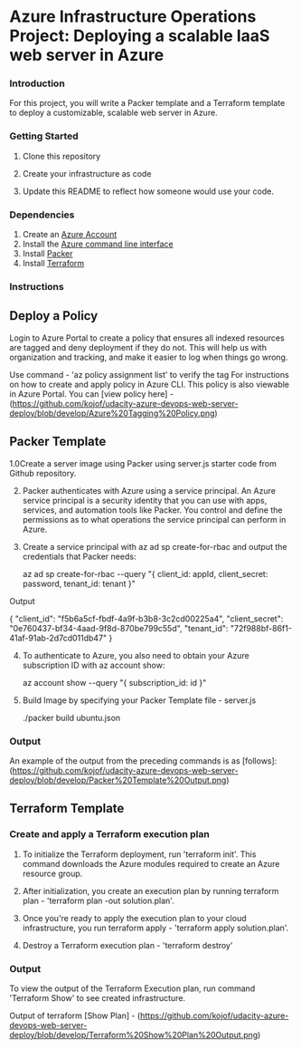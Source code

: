 # Azure Infrastructure Operations Project: Deploying a scalable IaaS web server in Azure

### Introduction
For this project, you will write a Packer template and a Terraform template to deploy a customizable, scalable web server in Azure.

### Getting Started
1. Clone this repository

2. Create your infrastructure as code

3. Update this README to reflect how someone would use your code.

### Dependencies
1. Create an [Azure Account](https://portal.azure.com) 
2. Install the [Azure command line interface](https://docs.microsoft.com/en-us/cli/azure/install-azure-cli?view=azure-cli-latest)
3. Install [Packer](https://www.packer.io/downloads)
4. Install [Terraform](https://www.terraform.io/downloads.html)

### Instructions
## Deploy a Policy
Login to Azure Portal to create a policy that ensures all indexed resources are tagged and deny deployment if they do not. This will help us with organization and tracking, and make it easier to log when things go wrong.

Use command - 'az policy assignment list' to verify the tag For instructions on how to create and apply policy in Azure CLI.  This policy is also viewable in Azure Portal. You can [view policy here] - (https://github.com/kojof/udacity-azure-devops-web-server-deploy/blob/develop/Azure%20Tagging%20Policy.png)

## Packer Template
1.0Create a server image using Packer using server.js starter code from Github repository. 

2. Packer authenticates with Azure using a service principal. An Azure service principal is a security identity that you can use with apps, services, and automation tools like Packer. You control and define the permissions as to what operations the service principal can perform in Azure.

3. Create a service principal with az ad sp create-for-rbac and output the credentials that Packer needs:

    az ad sp create-for-rbac --query "{ client_id: appId, client_secret: password, tenant_id: tenant }"

Output


{
    "client_id": "f5b6a5cf-fbdf-4a9f-b3b8-3c2cd00225a4",
    "client_secret": "0e760437-bf34-4aad-9f8d-870be799c55d",
    "tenant_id": "72f988bf-86f1-41af-91ab-2d7cd011db47"
}

4. To authenticate to Azure, you also need to obtain your Azure subscription ID with az account show:

    az account show --query "{ subscription_id: id }"

5. Build Image by specifying your Packer Template file - server.js

   ./packer build ubuntu.json


### Output
An example of the output from the preceding commands is as [follows]: (https://github.com/kojof/udacity-azure-devops-web-server-deploy/blob/develop/Packer%20Template%20Output.png)



## Terraform Template
### Create and apply a Terraform execution plan

1. To initialize the Terraform deployment, run 'terraform init'. This command downloads the Azure modules required to create an Azure resource group.


2. After initialization, you create an execution plan by running terraform plan - 'terraform plan -out solution.plan'.

3. Once you're ready to apply the execution plan to your cloud infrastructure, you run terraform apply - 'terraform apply solution.plan'. 

4. Destroy a Terraform execution plan - 'terraform destroy' 

### Output
To view the output of the Terraform Execution plan, run command 'Terraform Show' to see created infrastructure.

Output of terraform [Show Plan] - (https://github.com/kojof/udacity-azure-devops-web-server-deploy/blob/develop/Terraform%20Show%20Plan%20Output.png)

